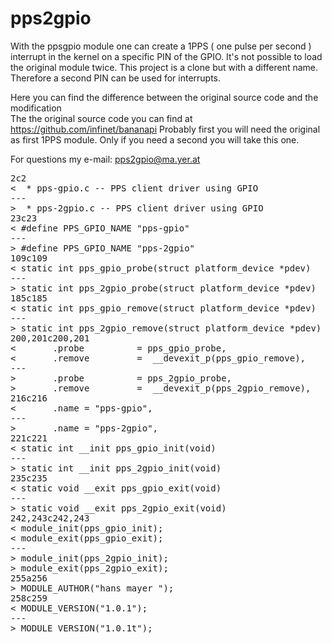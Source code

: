 
# pps2gpio 

With the ppsgpio module one can create a 1PPS ( one pulse per second ) interrupt in the kernel on a specific PIN of the GPIO. It's not possible to load the original module twice. This project is a clone but with a different name. Therefore a second PIN can be used for interrupts. 


Here you can find the difference between the original source code and the modification  
The the original source code you can find at https://github.com/infinet/bananapi
Probably first you will need the original as first 1PPS module. 
Only if you need a second you will take this one. 

For questions my e-mail:  pps2gpio@ma.yer.at


<pre>
2c2
<  * pps-gpio.c -- PPS client driver using GPIO
---
>  * pps-2gpio.c -- PPS client driver using GPIO
23c23
< #define PPS_GPIO_NAME "pps-gpio"
---
> #define PPS_GPIO_NAME "pps-2gpio"
109c109
< static int pps_gpio_probe(struct platform_device *pdev)
---
> static int pps_2gpio_probe(struct platform_device *pdev)
185c185
< static int pps_gpio_remove(struct platform_device *pdev)
---
> static int pps_2gpio_remove(struct platform_device *pdev)
200,201c200,201
<       .probe          = pps_gpio_probe,
<       .remove         =  __devexit_p(pps_gpio_remove),
---
>       .probe          = pps_2gpio_probe,
>       .remove         =  __devexit_p(pps_2gpio_remove),
216c216
<       .name = "pps-gpio",
---
>       .name = "pps-2gpio",
221c221
< static int __init pps_gpio_init(void)
---
> static int __init pps_2gpio_init(void)
235c235
< static void __exit pps_gpio_exit(void)
---
> static void __exit pps_2gpio_exit(void)
242,243c242,243
< module_init(pps_gpio_init);
< module_exit(pps_gpio_exit);
---
> module_init(pps_2gpio_init);
> module_exit(pps_2gpio_exit);
255a256
> MODULE_AUTHOR("hans mayer <hans@ma.yer.at>");
258c259
< MODULE_VERSION("1.0.1");
---
> MODULE_VERSION("1.0.1t");
</pre>
